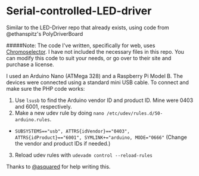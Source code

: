 Serial-controlled-LED-driver
============================

Similar to the LED-Driver repo that already exists, using code from @ethanspitz's PolyDriverBoard


#####Note: The code I've written, specifically for web, uses [Chromoselector](http://chromoselector.com/). I have not included the necessary files in this repo. You can modify this code to suit your needs, or go over to their site and purchase a license.

I used an Arduino Nano (ATMega 328) and a Raspberry Pi Model B. The devices were connected using a standard mini USB cable. To connect and make sure the PHP code works:

1. Use `lsusb` to find the Arduino vendor ID and product ID. Mine were 0403 and 6001, respectively.
2. Make a new udev rule by doing `nano /etc/udev/rules.d/50-arduino.rules`.
  * `SUBSYSTEMS=="usb", ATTRS{idVendor}=="0403", ATTRS{idProduct}=="6001", SYMLINK+="arduino, MODE="0666"` (Change the vendor and product IDs if needed.)
3. Reload udev rules with `udevadm control --reload-rules`

Thanks to [@asquared](http://github.com/asquared) for help writing this.
